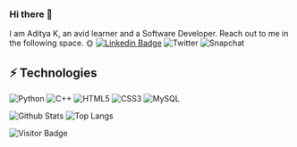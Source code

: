 ### Hi there 👋

I am Aditya K, an avid learner and a Software Developer. Reach out to me in the following space. 🌞
[![Linkedin Badge](https://img.shields.io/badge/-ludehsar-blue?style=flat-square&logo=Linkedin&logoColor=white&link=https://www.linkedin.com/in/aditya-k-9165951aa/)](https://www.linkedin.com/in/aditya-k-9165951aa/)
![Twitter](https://img.shields.io/badge/Twitter-%231DA1F2.svg?style=for-the-badge&logo=Twitter&logoColor=white)
![Snapchat](https://img.shields.io/badge/Snapchat-%23FFFC00.svg?style=for-the-badge&logo=Snapchat&logoColor=white)

## ⚡ Technologies

![Python](https://img.shields.io/badge/-Python-black?style=flat-square&logo=Python)
![C++](https://img.shields.io/badge/-C++-00599C?style=flat-square&logo=c)
![HTML5](https://img.shields.io/badge/-HTML5-E34F26?style=flat-square&logo=html5&logoColor=white)
![CSS3](https://img.shields.io/badge/-CSS3-1572B6?style=flat-square&logo=css3)
![MySQL](https://img.shields.io/badge/-MySQL-black?style=flat-square&logo=mysql)

![Github Stats](https://github-readme-stats.vercel.app/api?username=adityak2207&count_private=true&show_icons=true&include_all_commits=true)
![Top Langs](https://github-readme-stats.vercel.app/api/top-langs/?username=adityak2207&hide=TeX&layout=compact)

![Visitor Badge](https://visitor-badge.laobi.icu/badge?page_id=adityak2207.adityak2207)
